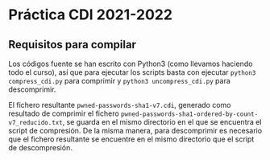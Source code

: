 
# Práctica CDI 2021-2022

## Requisitos para compilar

Los códigos fuente se han escrito con Python3 (como llevamos haciendo todo el curso),
así que para ejecutar los scripts basta con ejecutar ` python3 compress_cdi.py ` para
comprimir y `python3 uncompress_cdi.py` para descomprimir.

El fichero resultante `pwned-passwords-sha1-v7.cdi`, generado como resultado de comprimir
el fichero `pwned-passwords-sha1-ordered-by-count-v7_reducido.txt`, se guarda en el mismo
directorio en el que se encuentra el script de compresión. De la misma manera, para
descomprimir es necesario que el fichero resultante se encuentre en el mismo
directorio que el script de descompresión.